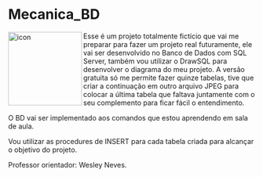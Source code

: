 # Mecanica_BD


<img src="https://techstack-generator.vercel.app/mysql-icon.svg" alt="icon" align="left" width="150"/>

Esse é um projeto totalmente fictício que vai me preparar para fazer um projeto real futuramente, ele vai ser desenvolvido no Banco de Dados com SQL Server, também vou utilizar o DrawSQL para desenvolver o diagrama do meu projeto. A versão gratuita só me permite fazer quinze tabelas, tive que criar a continuação em outro arquivo JPEG para colocar a última tabela que faltava juntamente com o seu complemento para ficar fácil o entendimento.

O BD vai ser implementado aos comandos que estou aprendendo em sala de aula.

Vou utilizar as procedures de INSERT para cada tabela criada para alcançar o objetivo do projeto.

Professor orientador: Wesley Neves.
